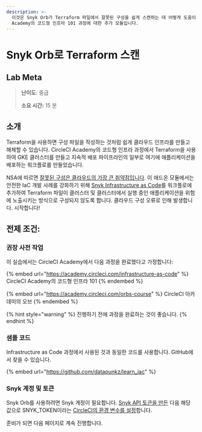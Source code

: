 ```yaml
---
description: >-
  이것은 Snyk Orb가 Terraform 파일에서 잘못된 구성을 쉽게 스캔하는 데 어떻게 도움이 되는지 보여주는 CircleCI
  Academy의 코드형 인프라 101 과정에 대한 추가 모듈입니다.
---
```


# Snyk Orb로 Terraform 스캔

## Lab Meta

> **난이도**: 중급
>
> **소요 시간:** 15 분

## 소개

Terraform을 사용하면 구성 파일을 작성하는 것처럼 쉽게 클라우드 인프라를 만들고 해체할 수 있습니다. CircleCI Academy의 코드형 인프라 과정에서 Terraform을 사용하여 GKE 클러스터를 만들고 지속적 배포 파이프라인의 일부로 여기에 애플리케이션을 배포하는 워크플로를 만들었습니다.

NSA에 따르면 [잘못된 구성은 클라우드의 가장 큰 취약점입니다](https://www.cloudhesive.com/blog-posts/misconfiguration-top-cloud-vulnerability/). 이 애드온 모듈에서는 안전한 IaC 개발 사례를 강화하기 위해 [Snyk Infrastructure as Code](https://snyk.io/product/infrastructure-as-code-security/)를 워크플로에 추가하여 Terraform 파일이 클러스터 및 클러스터에서 실행 중인 애플리케이션을 위험에 노출시키는 방식으로 구성되지 않도록 합니다. 클라우드 구성 오류로 인해 발생합니다. 시작합니다!

## 전제 조건:

### 권장 사전 작업

이 실습에서는 CircleCI Academy에서 다음 과정을 완료했다고 가정합니다:

{% embed url="https://academy.circleci.com/infrastructure-as-code" %}
CircleCI Academy의 코드형 인프라 101
{% endembed %}

{% embed url="https://academy.circleci.com/orbs-course" %}
CircleCI 아카데미의 오브
{% endembed %}

{% hint style="warning" %}
진행하기 전에 과정을 완료하는 것이 좋습니다.
{% endhint %}

### 샘플 코드

Infrastructure as Code 과정에서 사용된 것과 동일한 코드를 사용합니다. GitHub에서 찾을 수 있습니다.

{% embed url="https://github.com/datapunkz/learn_iac" %}

### Snyk 계정 및 토큰

Snyk Orb를 사용하려면 Snyk 계정이 필요합니다. [Snyk API 토큰을 만든](https://support.snyk.io/hc/en-us/articles/360004008278-Revoking-and-regenerating-Snyk-API-tokens) 다음 해당 값으로 SNYK\_TOKEN이라는 [CircleCI의 환경 변수를 설정](https://circleci.com/docs/2.0/env-vars/#setting-an-environment-variable-in-a-project)합니다.

준비가 되면 다음 페이지로 계속 진행합니다.
